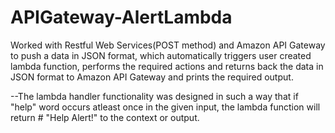# APIGateway-AlertLambda

Worked with Restful Web Services(POST method)  and Amazon API Gateway to push a data in JSON format,
which automatically triggers user created lambda function, performs the required actions and returns back the data
in JSON format to  Amazon API Gateway and prints the required output.

--The lambda handler functionality was designed in such a way that if "help" word occurs atleast once in the given
input, the lambda function will return #  "Help Alert!" to the context or output.
